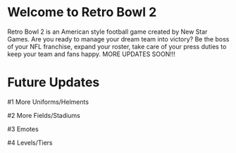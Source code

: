 # Welcome to Retro Bowl 2
Retro Bowl 2 is an American style football game created by New Star Games. Are you ready to manage your dream team into victory? Be the boss of your NFL franchise, expand your roster, take care of your press duties to keep your team and fans happy. MORE UPDATES SOON!!!

# Future Updates 
#1 More Uniforms/Helments

#2 More Fields/Stadiums

#3 Emotes

#4 Levels/Tiers

